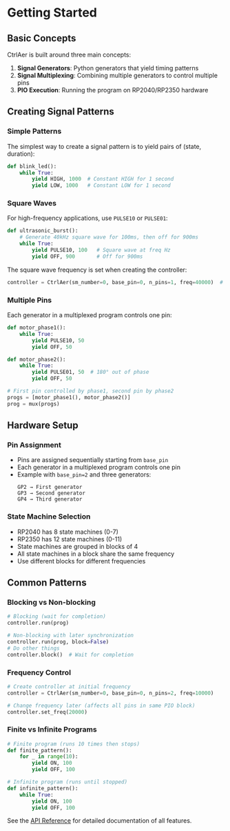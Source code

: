 # Getting Started

## Basic Concepts

CtrlAer is built around three main concepts:

1. **Signal Generators**: Python generators that yield timing patterns
2. **Signal Multiplexing**: Combining multiple generators to control multiple pins
3. **PIO Execution**: Running the program on RP2040/RP2350 hardware

## Creating Signal Patterns

### Simple Patterns

The simplest way to create a signal pattern is to yield pairs of (state, duration):

```python
def blink_led():
    while True:
        yield HIGH, 1000  # Constant HIGH for 1 second
        yield LOW, 1000   # Constant LOW for 1 second
```

### Square Waves

For high-frequency applications, use `PULSE10` or `PULSE01`:

```python
def ultrasonic_burst():
    # Generate 40kHz square wave for 100ms, then off for 900ms
    while True:
        yield PULSE10, 100   # Square wave at freq Hz
        yield OFF, 900       # Off for 900ms
```

The square wave frequency is set when creating the controller:
```python
controller = CtrlAer(sm_number=0, base_pin=0, n_pins=1, freq=40000)  # 40kHz
```

### Multiple Pins

Each generator in a multiplexed program controls one pin:

```python
def motor_phase1():
    while True:
        yield PULSE10, 50
        yield OFF, 50

def motor_phase2():
    while True:
        yield PULSE01, 50  # 180° out of phase
        yield OFF, 50

# First pin controlled by phase1, second pin by phase2
progs = [motor_phase1(), motor_phase2()]
prog = mux(progs)
```

## Hardware Setup

### Pin Assignment

- Pins are assigned sequentially starting from `base_pin`
- Each generator in a multiplexed program controls one pin
- Example with `base_pin=2` and three generators:
  ```
  GP2 → First generator
  GP3 → Second generator
  GP4 → Third generator
  ```

### State Machine Selection

- RP2040 has 8 state machines (0-7)
- RP2350 has 12 state machines (0-11)
- State machines are grouped in blocks of 4
- All state machines in a block share the same frequency
- Use different blocks for different frequencies

## Common Patterns

### Blocking vs Non-blocking

```python
# Blocking (wait for completion)
controller.run(prog)

# Non-blocking with later synchronization
controller.run(prog, block=False)
# Do other things
controller.block()  # Wait for completion
```

### Frequency Control

```python
# Create controller at initial frequency
controller = CtrlAer(sm_number=0, base_pin=0, n_pins=2, freq=10000)

# Change frequency later (affects all pins in same PIO block)
controller.set_freq(20000)
```

### Finite vs Infinite Programs

```python
# Finite program (runs 10 times then stops)
def finite_pattern():
    for _ in range(10):
        yield ON, 100
        yield OFF, 100

# Infinite program (runs until stopped)
def infinite_pattern():
    while True:
        yield ON, 100
        yield OFF, 100
```

See the [API Reference](api-reference.md) for detailed documentation of all features.